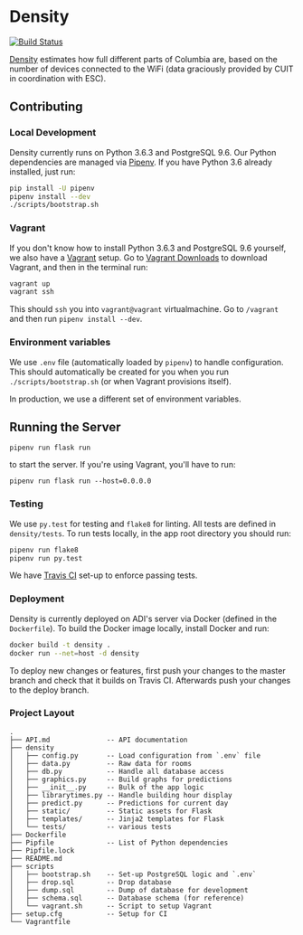 # Density

[![Build
Status](https://travis-ci.org/ADI-Labs/density.svg?branch=master)](https://travis-ci.org/ADI-Labs/density)

[Density](https://density.adicu.com) estimates how full different parts of
Columbia are, based on the number of devices connected to the WiFi (data
graciously provided by CUIT in coordination with ESC).


## Contributing

### Local Development

Density currently runs on Python 3.6.3 and PostgreSQL 9.6. Our Python
dependencies are managed via [Pipenv](https://docs.pipenv.org/). If you
have Python 3.6 already installed, just run:

```bash
pip install -U pipenv
pipenv install --dev
./scripts/bootstrap.sh
```

### Vagrant

If you don't know how to install Python 3.6.3 and PostgreSQL 9.6
yourself, we also have a [Vagrant](https://www.vagrantup.com/) setup. Go
to [Vagrant Downloads](https://www.vagrantup.com/downloads.html) to
download Vagrant, and then in the terminal run:

```bash
vagrant up
vagrant ssh
```

This should `ssh` you into `vagrant@vagrant` virtualmachine. Go to
`/vagrant` and then run `pipenv install --dev`.

### Environment variables

We use `.env` file (automatically loaded by `pipenv`) to handle
configuration. This should automatically be created for you when you run
`./scripts/bootstrap.sh` (or when Vagrant provisions itself).

In production, we use a different set of environment variables.

## Running the Server

```
pipenv run flask run
```

to start the server. If you're using Vagrant, you'll have to run:

```
pipenv run flask run --host=0.0.0.0
```

### Testing

We use `py.test` for testing and `flake8` for linting. All tests are defined
in `density/tests`. To run tests locally, in the app root directory you should
run:

```bash
pipenv run flake8
pipenv run py.test
```

We have [Travis CI](https://travis-ci.org/ADI-Labs/density/) set-up to enforce
passing tests.

### Deployment

Density is currently deployed on ADI's server via Docker (defined in the
`Dockerfile`). To build the Docker image locally, install Docker and run:

```bash
docker build -t density .
docker run --net=host -d density
```

To deploy new changes or features, first push your changes to the master branch and check that it builds on Travis CI. Afterwards push your changes to the deploy branch. 

### Project Layout

```
.
├── API.md              -- API documentation
├── density
│   ├── config.py       -- Load configuration from `.env` file
│   ├── data.py         -- Raw data for rooms
│   ├── db.py           -- Handle all database access
│   ├── graphics.py     -- Build graphs for predictions
│   ├── __init__.py     -- Bulk of the app logic
│   ├── librarytimes.py -- Handle building hour display
│   ├── predict.py      -- Predictions for current day
│   ├── static/         -- Static assets for Flask
│   ├── templates/      -- Jinja2 templates for Flask
│   └── tests/          -- various tests
├── Dockerfile
├── Pipfile             -- List of Python dependencies
├── Pipfile.lock
├── README.md
├── scripts
│   ├── bootstrap.sh    -- Set-up PostgreSQL logic and `.env`
│   ├── drop.sql        -- Drop database
│   ├── dump.sql        -- Dump of database for development
│   ├── schema.sql      -- Database schema (for reference)
│   └── vagrant.sh      -- Script to setup Vagrant
├── setup.cfg           -- Setup for CI
└── Vagrantfile
```
